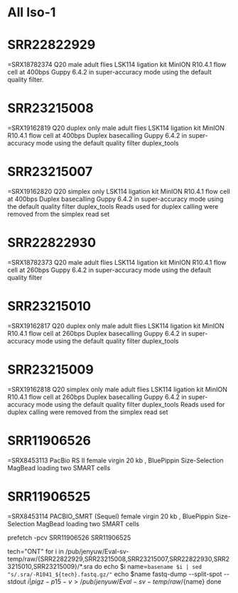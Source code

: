 # All Iso-1 

# SRR22822929
=SRX18782374
Q20
male adult flies
LSK114 ligation kit
MinION R10.4.1 flow cell at 400bps
Guppy 6.4.2 in super-accuracy mode using the default quality filter.

# SRR23215008
=SRX19162819
Q20
duplex only
male adult flies
LSK114 ligation kit
MinION R10.4.1 flow cell at 400bps
Duplex basecalling
Guppy 6.4.2 in super-accuracy mode using the default quality filter
duplex_tools

# SRR23215007
=SRX19162820
Q20
simplex only
LSK114 ligation kit
MinION R10.4.1 flow cell at 400bps
Duplex basecalling
Guppy 6.4.2 in super-accuracy mode using the default quality filter
duplex_tools
Reads used for duplex calling were removed from the simplex read set

# SRR22822930
=SRX18782373
Q20
male adult flies
LSK114 ligation kit
MinION R10.4.1 flow cell at 260bps
Guppy 6.4.2 in super-accuracy mode using the default quality filter

# SRR23215010
=SRX19162817
Q20
duplex only
male adult flies
LSK114 ligation kit
MinION R10.4.1 flow cell at 260bps
Duplex basecalling
Guppy 6.4.2 in super-accuracy mode using the default quality filter
duplex_tools

# SRR23215009
=SRX19162818
Q20
simplex only
male adult flies
LSK114 ligation kit
MinION R10.4.1 flow cell at 260bps
Duplex basecalling
Guppy 6.4.2 in super-accuracy mode using the default quality filter
duplex_tools
Reads used for duplex calling were removed from the simplex read set

# SRR11906526
=SRX8453113
PacBio RS II
female virgin
20 kb , BluePippin Size-Selection
MagBead loading
two SMART cells

# SRR11906525
=SRX8453114
PACBIO_SMRT (Sequel)
female virgin
20 kb , BluePippin Size-Selection
MagBead loading
two SMART cells


prefetch -pcv SRR11906526 SRR11906525

tech="ONT"
for i in /pub/jenyuw/Eval-sv-temp/raw/{SRR22822929,SRR23215008,SRR23215007,SRR22822930,SRR23215010,SRR23215009}/*.sra
do
echo $i
name=`basename $i | sed "s/.sra/-R1041_${tech}.fastq.gz/"`
echo $name
fastq-dump --split-spot --stdout  $i | pigz -p 15 -v  >/pub/jenyuw/Eval-sv-temp/raw/${name}
done